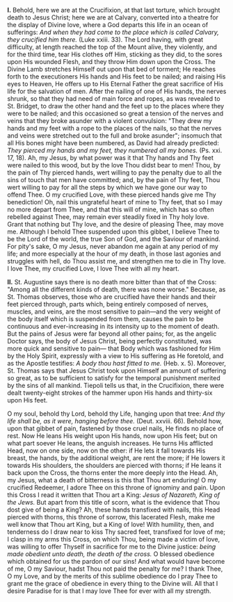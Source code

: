 
**I\.** Behold, here we are at the Crucifixion, at that last torture, which brought death to Jesus Christ; here we are at Calvary, converted into a theatre for the display of Divine love, where a God departs this life in an ocean of sufferings: *And when they had come to the place which is called Calvary, they crucified him there.* (Luke xxiii. 33). The Lord having, with great difficulty, at length reached the top of the Mount alive, they violently, and for the third time, tear His clothes off Him, sticking as they did, to the sores upon His wounded Flesh, and they throw Him down upon the Cross. The Divine Lamb stretches Himself out upon that bed of torment; He reaches forth to the executioners His hands and His feet to be nailed; and raising His eyes to Heaven, He offers up to His Eternal Father the great sacrifice of His life for the salvation of men. After the nailing of one of His hands, the nerves shrunk, so that they had need of main force and ropes, as was revealed to St. Bridget, to draw the other hand and the feet up to the places where they were to be nailed; and this occasioned so great a tension of the nerves and veins that they broke asunder with a violent convulsion: \"They drew my hands and my feet with a rope to the places of the nails, so that the nerves and veins were stretched out to the full and broke asunder\"; insomuch that all His bones might have been numbered, as David had already predicted: *They pierced my hands and my feet, they numbered all my bones.* (Ps. xxi. 17, 18). Ah, my Jesus, by what power was it that Thy hands and Thy feet were nailed to this wood, but by the love Thou didst bear to men! Thou, by the pain of Thy pierced hands, wert willing to pay the penalty due to all the sins of touch that men have committed; and, by the pain of Thy feet, Thou wert willing to pay for all the steps by which we have gone our way to offend Thee. O my crucified Love, with these pierced hands give me Thy benediction! Oh, nail this ungrateful heart of mine to Thy feet, that so I may no more depart from Thee, and that this will of mine, which has so often rebelled against Thee, may remain ever steadily fixed in Thy holy love. Grant that nothing but Thy love, and the desire of pleasing Thee, may move me. Although I behold Thee suspended upon this gibbet, I believe Thee to be the Lord of the world, the true Son of God, and the Saviour of mankind. For pity\'s sake, O my Jesus, never abandon me again at any period of my life; and more especially at the hour of my death, in those last agonies and struggles with hell, do Thou assist me, and strengthen me to die in Thy love. I love Thee, my crucified Love, I love Thee with all my heart.

**II\.** St. Augustine says there is no death more bitter than that of the Cross: \"Among all the different kinds of death, there was none worse.\" Because, as St. Thomas observes, those who are crucified have their hands and their feet pierced through, parts which, being entirely composed of nerves, muscles, and veins, are the most sensitive to pain—and the very weight of the body itself which is suspended from them, causes the pain to be continuous and ever-increasing in its intensity up to the moment of death. But the pains of Jesus were far beyond all other pains; for, as the angelic Doctor says, the body of Jesus Christ, being perfectly constituted, was more quick and sensitive to pain— that Body which was fashioned for Him by the Holy Spirit, expressly with a view to His suffering as He foretold, and as the Apostle testifies: *A body thou hast fitted to me.* (Heb. x. 5). Moreover, St. Thomas says that Jesus Christ took upon Himself an amount of suffering so great, as to be sufficient to satisfy for the temporal punishment merited by the sins of all mankind. Tiepoli tells us that, in the Crucifixion, there were dealt twenty-eight strokes of the hammer upon His hands and thirty-six upon His feet.

O my soul, behold thy Lord, behold thy Life, hanging upon that tree: *And thy life shall be, as it were, hanging before thee.* (Deut. xxviii. 66). Behold how, upon that gibbet of pain, fastened by those cruel nails, He finds no place of rest. Now He leans His weight upon His hands, now upon His feet; but on what part soever He leans, the anguish increases. He turns His afflicted Head, now on one side, now on the other: if He lets it fall towards His breast, the hands, by the additional weight, are rent the more; if He lowers it towards His shoulders, the shoulders are pierced with thorns; if He leans it back upon the Cross, the thorns enter the more deeply into the Head. Ah, my Jesus, what a death of bitterness is this that Thou art enduring! O my crucified Redeemer, I adore Thee on this throne of ignominy and pain. Upon this Cross I read it written that Thou art a King: *Jesus of Nazareth, King of the Jews.* But apart from this title of scorn, what is the evidence that Thou dost give of being a King? Ah, these hands transfixed with nails, this Head pierced with thorns, this throne of sorrow, this lacerated Flesh, make me well know that Thou art King, but a King of love! With humility, then, and tenderness do I draw near to kiss Thy sacred feet, transfixed for love of me; I clasp in my arms this Cross, on which Thou, being made a victim of love, was willing to offer Thyself in sacrifice for me to the Divine justice: *being made obedient unto death, the death of the cross.* O blessed obedience which obtained for us the pardon of our sins! And what would have become of me, O my Saviour, hadst Thou not paid the penalty for me? I thank Thee, O my Love, and by the merits of this sublime obedience do I pray Thee to grant me the grace of obedience in every thing to the Divine will. All that I desire Paradise for is that I may love Thee for ever with all my strength.

